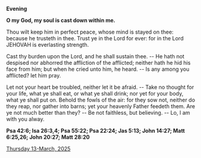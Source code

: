 **Evening**

**O my God, my soul is cast down within me.**
 
Thou wilt keep him in perfect peace, whose mind is stayed on thee: because he trusteth in thee. Trust ye in the Lord for ever: for in the Lord JEHOVAH is everlasting strength.
 
Cast thy burden upon the Lord, and he shall sustain thee. -- He hath not despised nor abhorred the affliction of the afflicted; neither hath he hid his face from him; but when he cried unto him, he heard. -- Is any among you afflicted? let him pray.
 
Let not your heart be troubled, neither let it be afraid. -- Take no thought for your life, what ye shall eat, or what ye shall drink; nor yet for your body, what ye shall put on. Behold the fowls of the air: for they sow not, neither do they reap, nor gather into barns; yet your heavenly Father feedeth them. Are ye not much better than they? -- Be not faithless, but believing. -- Lo, I am with you alway.  

**Psa 42:6; Isa 26:3,4; Psa 55:22; Psa 22:24; Jas 5:13; John 14:27; Matt 6:25,26; John 20:27; Matt 28:20**

[Thursday 13-March, 2025](https://t.me/daily_light)
